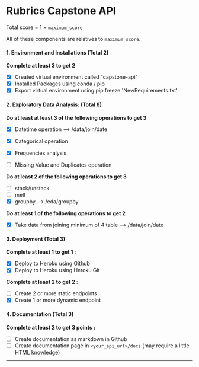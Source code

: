 # Rubrics Capstone API

Total score = 1 $\times$ `maximum_score`

All of these components are relatives to `maximum_score`. 


#### 1. Environment and Installations (Total 2)
**Complete at least 3 to get 2**
- [x] Created virtual environment called "capstone-api"
- [x] Installed Packages using conda / pip
- [x] Export virtual environment using pip freeze 'NewRequirements.txt'

#### 2. Exploratory Data Analysis: (Total 8)

**Do at least at least 3 of the following operations to get 3**
- [x] Datetime operation --> /data/join/date
- [x] Categorical operation 
- [x] Frequencies analysis 
- [ ] Missing Value and Duplicates operation


**Do at least 2 of the following operations to get 3**
- [ ] stack/unstack
- [ ] melt 
- [x] groupby --> /eda/groupby

**Do at least 1 of the following operations to get 2**
- [x] Take data from joining minimum of 4 table --> /data/join/date

#### 3. Deployment (Total 3)

**Complete at least 1 to get 1 :**
- [x] Deploy to Heroku using Github 
- [x] Deploy to Heroku using Heroku Git 

**Complete at least 2 to get 2 :**
- [ ] Create 2 or more static endpoints
- [x] Create 1 or more dynamic endpoint

#### 4. Documentation (Total 3)
**Complete at least 2 to get 3 points :**
- [ ] Create documentation as markdown in Github 
- [ ] Create documentation page in `<your_api_url>/docs` (may require a little HTML knowledge)
___